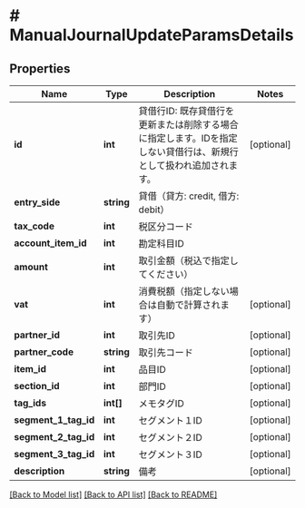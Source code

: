 # # ManualJournalUpdateParamsDetails

## Properties

Name | Type | Description | Notes
------------ | ------------- | ------------- | -------------
**id** | **int** | 貸借行ID: 既存貸借行を更新または削除する場合に指定します。IDを指定しない貸借行は、新規行として扱われ追加されます。 | [optional]
**entry_side** | **string** | 貸借（貸方: credit, 借方: debit） |
**tax_code** | **int** | 税区分コード |
**account_item_id** | **int** | 勘定科目ID |
**amount** | **int** | 取引金額（税込で指定してください） |
**vat** | **int** | 消費税額（指定しない場合は自動で計算されます） | [optional]
**partner_id** | **int** | 取引先ID | [optional]
**partner_code** | **string** | 取引先コード | [optional]
**item_id** | **int** | 品目ID | [optional]
**section_id** | **int** | 部門ID | [optional]
**tag_ids** | **int[]** | メモタグID | [optional]
**segment_1_tag_id** | **int** | セグメント１ID | [optional]
**segment_2_tag_id** | **int** | セグメント２ID | [optional]
**segment_3_tag_id** | **int** | セグメント３ID | [optional]
**description** | **string** | 備考 | [optional]

[[Back to Model list]](../../README.md#models) [[Back to API list]](../../README.md#endpoints) [[Back to README]](../../README.md)
